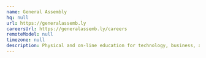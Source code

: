 ```yaml
---
name: General Assembly
hq: null
url: https://generalassemb.ly
careersUrl: https://generalassemb.ly/careers
remoteModel: null
timezone: null
description: Physical and on-line education for technology, business, and design.
---
```


